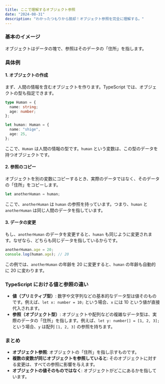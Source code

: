 ```yaml
---
title: ここで理解するオブジェクト参照
date: "2024-08-31"
description: "わかったつもりから脱却！オブジェクト参照を完全に理解する。"
---
```


### 基本のイメージ

オブジェクトはデータの塊で、参照はそのデータの「住所」を指します。

### 具体例

#### 1. **オブジェクトの作成**

まず、人間の情報を含むオブジェクトを作ります。TypeScript では、オブジェクトの型も指定できます。

```typescript
type Human = {
  name: string;
  age: number;
};

let human: Human = {
  name: "shige",
  age: 25,
};
```

ここで、`Human` は人間の情報の型です。`human` という変数は、この型のデータを持つオブジェクトです。

#### 2. **参照のコピー**

オブジェクトを別の変数にコピーするとき、実際のデータではなく、そのデータの「住所」をコピーします。

```typescript
let anotherHuman = human;
```

ここで、`anotherHuman` は `human` の参照を持っています。つまり、`human` と `anotherHuman` は同じ人間のデータを指しています。

#### 3. **データの変更**

もし、`anotherHuman` のデータを変更すると、`human` も同じように変更されます。なぜなら、どちらも同じデータを指しているからです。

```typescript
anotherHuman.age = 20;
console.log(human.age); // 20
```

この例では、`anotherHuman` の年齢を 20 に変更すると、`human` の年齢も自動的に 20 に変わります。

### TypeScript における値と参照の違い

- **値（プリミティブ型）**: 数字や文字列などの基本的なデータ型は値そのものです。例えば、`let x: number = 10;` という場合、`x` には 10 という値が直接代入されます。
- **参照（オブジェクト型）**: オブジェクトや配列などの複雑なデータ型は、実際のデータの「住所」を指します。例えば、`let y: number[] = [1, 2, 3];` という場合、`y` は配列 `[1, 2, 3]` の参照を持ちます。

### まとめ

- **オブジェクト参照**: オブジェクトの「住所」を指し示すものです。
- **複数の変数が同じオブジェクトを参照していると**: そのオブジェクトに対する変更は、すべての参照に影響を与えます。
- **オブジェクトの値そのものではなく**: オブジェクトがどこにあるかを指しています。
